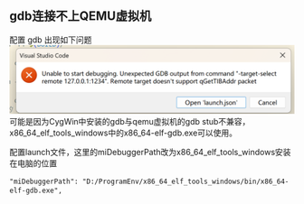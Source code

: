 ## gdb连接不上QEMU虚拟机

配置 gdb 出现如下问题
![alt text](./docpic/image.png)
可能是因为CygWin中安装的gdb与qemu虚拟机的gdb stub不兼容，x86_64_elf_tools_windows中的x86_64-elf-gdb.exe可以使用。

配置launch文件，这里的miDebuggerPath改为x86_64_elf_tools_windows安装在电脑的位置
```
"miDebuggerPath": "D:/ProgramEnv/x86_64_elf_tools_windows/bin/x86_64-elf-gdb.exe",
 ```